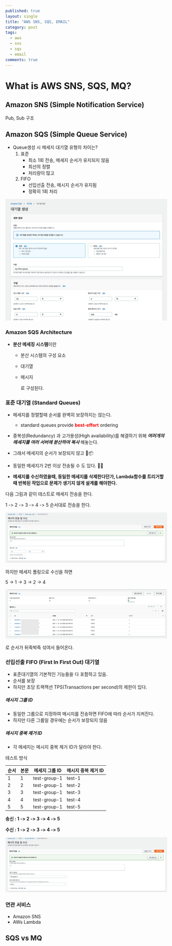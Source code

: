```yaml
---
published: true
layout: single
title: "AWS SNS, SQS, EMAIL"
category: post
tags:
  - aws
  - sns
  - sqs
  - email
comments: true
---
```


What is AWS SNS, SQS, MQ?
=============



## Amazon SNS (Simple Notification Service)



Pub, Sub 구조









## Amazon SQS (Simple Queue Service)

- Queue생성 시 메세지 대기열 유형의 차이는?
  1. 표준
     - 최소 1회 전송, 메세지 순서가 유지되지 않음
     - 최선의 정렬
     - 처리량이 많고 
  2. FIFO
     - 선입선출 전송, 메시지 순서가 유지됨
     - 정확히 1회 처리

<img src="/assets/images/aws-sns-sqs-email-type.png" style="zoom:50%" />



### Amazon SQS Architecture

- **분산 메세징 시스템**이란

  - 분산 시스템의 구성 요소

  - 대기열

  - 메시지

    로 구성된다.

### 표준 대기열 (Standard Queues)

- 메세지를 정렬할때 순서를 완벽히 보장하지는 않는다.
  - standard queues provide <span style="color:red">**best-effort**</span> ordering
- 중복성(Redundancy) 과 고가용성(High availability)를 해결하기 위해 ***여러개의 메세지를 여러 서버에 분산하여 복사***  해놓는다.
- 그래서 메세지의 순서가 보장되지 않고 📑📦
- 동일한 메세지가 2번 이상 전송될 수 도 있다. 📩📩

- **메세지를 수신하였을때, 동일한 메세지를 삭제한다던가, Lambda함수를 트리거할때 반복된 작업으로 문제가 생기지 않게 설계를 해야한다.**

다음 그림과 같이 테스트로 메세지 전송을 한다.

1 -> 2 -> 3 -> 4 -> 5 순서대로 전송을 한다.

<img src="/assets/images/aws-sns-sqs-email-standard-test.png" style="zoom:50%" />

하지만 메세지 폴링으로 수신을 하면

5 -> 1 ->  3 -> 2 -> 4

<img src="/assets/images/aws-sns-sqs-email-standard-test2.png" style="zoom:50%" />

로 순서가 뒤죽박죽 섞여서 들어온다.

### 선입선출 FIFO (First In First Out) 대기열

- 표준대기열의 기본적인 기능들을 다 포함하고 있음.
- 순서를 보장
- 하지만 초당 트랙잭션 TPS(Transactions per second)의 제한이 있다.

##### 메시지 그룹 ID

- 동일한 그룹으로 지정하여 메시지를 전송하면 FIFO에 따라 순서가 지켜진다.
- 하지만 다른 그룹일 경우에는 순서가 보장되지 않음

##### 메시지 중복 제거 ID

- 각 메세지는 메시지 중복 제거 ID가 달라야 한다.

테스트 방식

| 순서 | 본문 | 메세지 그룹 ID | 메시지 중복 제거 ID |
| ---- | ---- | -------------- | ------------------- |
| 1    | 1    | test-group-1   | test-1              |
| 2    | 2    | test-group-1   | test-2              |
| 3    | 3    | test-group-1   | test-3              |
| 4    | 4    | test-group-1   | test-4              |
| 5    | 5    | test-group-1   | test-5              |

**송신 : 1 -> 2 -> 3 -> 4 -> 5**

**수신 : 1 -> 2 -> 3 -> 4 -> 5**

<img src="/assets/images/aws-sns-sqs-email-fifo-test.png" style="zoom:50%" />



### 연관 서비스

- Amazon SNS
- AWs Lambda



## SQS vs MQ 





